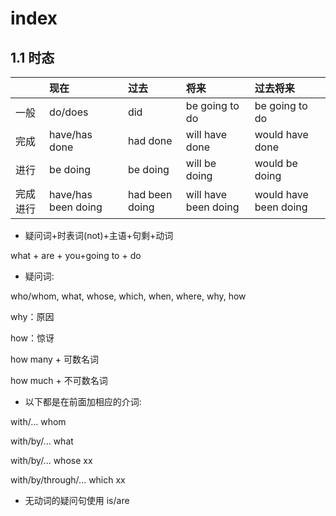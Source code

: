 # index

## 1.1 时态

|  | 现在 | 过去 | 将来 | 过去将来 |
| :--- | :--- | :--- | :--- | :--- |
| 一般 | do/does | did | be going to do | be going to do |
| 完成 | have/has done | had done | will have done | would have done |
| 进行 | be doing | be doing | will be doing | would be doing |
| 完成进行 | have/has been doing | had been doing | will have been doing | would have been doing |

* 疑问词+时表词\(not\)+主语+句剩+动词

what + are + you+going to + do

* 疑问词:

who/whom, what, whose, which, when, where, why, how

why：原因

how：惊讶

how many + 可数名词

how much + 不可数名词

* 以下都是在前面加相应的介词:

with/... whom

with/by/... what

with/by/... whose xx

with/by/through/... which xx

* 无动词的疑问句使用 is/are


